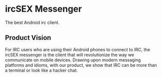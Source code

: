 ircSEX Messenger
=========

The best Android irc client.

## Product Vision
For IRC users who are using their Android phones to connect to IRC,
the ircSEX messenger is the client that will revolutionize the way
we communicate on mobile devices. Drawing upon modern messaging
platforms and idioms, with our product, we show that IRC can be more
than a terminal or look like a hacker chat.
